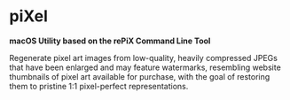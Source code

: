 # piXel

**macOS Utility based on the rePiX Command Line Tool**

Regenerate pixel art images from low-quality, heavily compressed JPEGs that have been enlarged and may feature watermarks, resembling website thumbnails of pixel art available for purchase, with the goal of restoring them to pristine 1:1 pixel-perfect representations.

